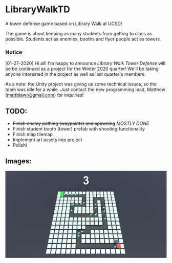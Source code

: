 # LibraryWalkTD
A tower defense game based on Library Walk at UCSD!

The game is about keeping as many students from getting to class as possible.
Students act as enemies, booths and flyer people act as towers.

### Notice
[01-27-2020] Hi all! I'm happy to announce *Library Walk Tower Defense* will be be continued as a project for the Winter 2020 quarter! We'll be taking anyone interested in the project as well as last quarter's members.

As a note: the Unity project was giving us some technical issues, so the team was idle for a while. Just contact the new programming lead, Matthew (mattblawr@gmail.com) for inquiries!

## TODO:
- ~~Finish enemy pathing (waypoints) and spawning~~ *MOSTLY DONE*
- Finish student booth (tower) prefab with shooting functionality
- Finish map tilemap
- Implement art assets into project
- Polish!

## Images:
![waypoint example](https://github.com/justbrentvanzant/LibraryWalkTD/blob/master/progress%20images/01-27_enemyPath.png)
